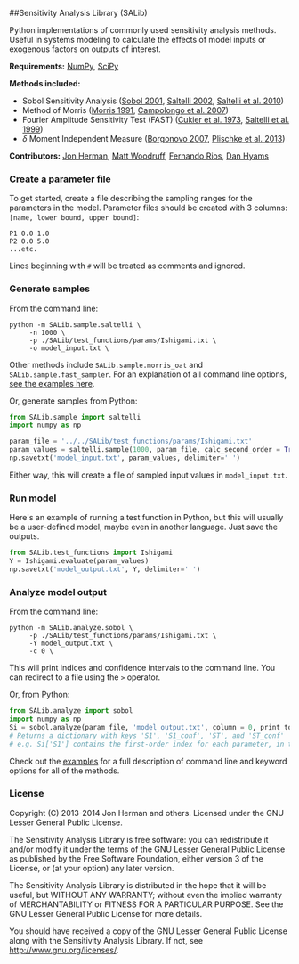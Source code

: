 ##Sensitivity Analysis Library (SALib)

Python implementations of commonly used sensitivity analysis methods. Useful in systems modeling to calculate the effects of model inputs or exogenous factors on outputs of interest. 

**Requirements:** [NumPy](http://www.numpy.org/), [SciPy](http://www.scipy.org/)

**Methods included:**
* Sobol Sensitivity Analysis ([Sobol 2001](http://www.sciencedirect.com/science/article/pii/S0378475400002706), [Saltelli 2002](http://www.sciencedirect.com/science/article/pii/S0010465502002801), [Saltelli et al. 2010](http://www.sciencedirect.com/science/article/pii/S0010465509003087))
* Method of Morris ([Morris 1991](http://www.tandfonline.com/doi/abs/10.1080/00401706.1991.10484804), [Campolongo et al. 2007](http://www.sciencedirect.com/science/article/pii/S1364815206002805))
* Fourier Amplitude Sensitivity Test (FAST) ([Cukier et al. 1973](http://scitation.aip.org/content/aip/journal/jcp/59/8/10.1063/1.1680571), [Saltelli et al. 1999](http://amstat.tandfonline.com/doi/abs/10.1080/00401706.1999.10485594))
* $\delta$ Moment Independent Measure ([Borgonovo 2007](http://www.sciencedirect.com/science/article/pii/S0951832006000883), [Plischke et al. 2013](http://www.sciencedirect.com/science/article/pii/S0377221712008995))

**Contributors:** [Jon Herman](https://github.com/jdherman), [Matt Woodruff](https://github.com/matthewjwoodruff), [Fernando Rios](https://github.com/zoidy), [Dan Hyams](https://github.com/dhyams)

### Create a parameter file

To get started, create a file describing the sampling ranges for the parameters in the model. Parameter files should be created with 3 columns: `[name, lower bound, upper bound]`:
```
P1 0.0 1.0
P2 0.0 5.0
...etc.
```

Lines beginning with `#` will be treated as comments and ignored.

### Generate samples

From the command line:
```
python -m SALib.sample.saltelli \
     -n 1000 \
     -p ./SALib/test_functions/params/Ishigami.txt \
     -o model_input.txt \
```

Other methods include `SALib.sample.morris_oat` and `SALib.sample.fast_sampler`. For an explanation of all command line options, [see the examples here](https://github.com/jdherman/SALib/tree/master/examples). 

Or, generate samples from Python:
```python
from SALib.sample import saltelli
import numpy as np

param_file = '../../SALib/test_functions/params/Ishigami.txt'
param_values = saltelli.sample(1000, param_file, calc_second_order = True)
np.savetxt('model_input.txt', param_values, delimiter=' ')
```

Either way, this will create a file of sampled input values in `model_input.txt`.

### Run model
Here's an example of running a test function in Python, but this will usually be a user-defined model, maybe even in another language. Just save the outputs.

```python
from SALib.test_functions import Ishigami
Y = Ishigami.evaluate(param_values)
np.savetxt('model_output.txt', Y, delimiter=' ')
```

### Analyze model output

From the command line:
```
python -m SALib.analyze.sobol \
     -p ./SALib/test_functions/params/Ishigami.txt \
     -Y model_output.txt \
     -c 0 \
```

This will print indices and confidence intervals to the command line. You can redirect to a file using the `>` operator.

Or, from Python:
```python
from SALib.analyze import sobol
import numpy as np
Si = sobol.analyze(param_file, 'model_output.txt', column = 0, print_to_console=False)
# Returns a dictionary with keys 'S1', 'S1_conf', 'ST', and 'ST_conf'
# e.g. Si['S1'] contains the first-order index for each parameter, in the same order as the parameter file
```
	  
Check out the [examples](https://github.com/jdherman/SALib/tree/master/examples) for a full description of command line and keyword options for all of the methods.


### License
Copyright (C) 2013-2014 Jon Herman and others. Licensed under the GNU Lesser General Public License.

The Sensitivity Analysis Library is free software: you can redistribute it and/or modify
it under the terms of the GNU Lesser General Public License as published by
the Free Software Foundation, either version 3 of the License, or
(at your option) any later version.

The Sensitivity Analysis Library is distributed in the hope that it will be useful,
but WITHOUT ANY WARRANTY; without even the implied warranty of
MERCHANTABILITY or FITNESS FOR A PARTICULAR PURPOSE.  See the
GNU Lesser General Public License for more details.

You should have received a copy of the GNU Lesser General Public License
along with the Sensitivity Analysis Library.  If not, see <http://www.gnu.org/licenses/>.